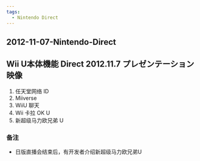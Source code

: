 ```yaml
---
tags:
  - Nintendo Direct
---
```


## 2012-11-07-Nintendo-Direct
Wii U本体機能 Direct 2012.11.7 プレゼンテーション映像
--------------------------------------

1.  任天堂网络 ID
2.  Miiverse
3.  WiiU 聊天
4.  Wii 卡拉 OK U
5.  新超级马力欧兄弟 U

### 备注

*   日版直播会结束后，有开发者介绍新超级马力欧兄弟U
